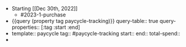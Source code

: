 - Starting [[Dec 30th, 2022]]
	- #2023-1-purchase
- {{query (property tag paycycle-tracking)}}
  query-table:: true
  query-properties:: [:tag :start :end]
- template:: paycycle
  tag:: #paycycle-tracking
  start::
  end::
  total-spend::
-